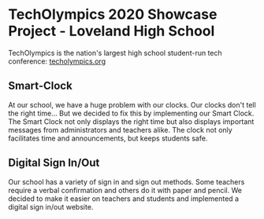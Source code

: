 # TechOlympics 2020 Showcase Project - Loveland High School
TechOlympics is the nation's largest high school student-run tech conference: [techolympics.org](http://techolympics.org)
## Smart-Clock
At our school, we have a huge problem with our clocks. Our clocks don't tell the right time... But we decided to fix this by implementing our Smart Clock. The Smart Clock not only displays the right time but also displays important messages from administrators and teachers alike. The clock not only facilitates time and announcements, but keeps students safe.
## Digital Sign In/Out
Our school has a variety of sign in and sign out methods. Some teachers require a verbal confirmation and others do it with paper and pencil. We decided to make it easier on teachers and students and implemented a digital sign in/out website.

